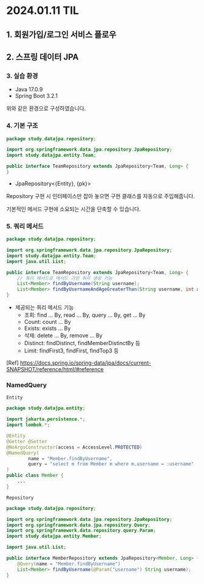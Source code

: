 # 2024.01.11 TIL

## 1. 회원가입/로그인 서비스 플로우



## 2. 스프링 데이터 JPA

### 3. 실습 환경

- Java 17.0.9
- Spring Boot 3.2.1

위와 같은 환경으로 구성하였습니다.

### 4. 기본 구조

```java
package study.datajpa.repository;

import org.springframework.data.jpa.repository.JpaRepository;
import study.datajpa.entity.Team;

public interface TeamRepository extends JpaRepository<Team, Long> {
}
```

- JpaRepository<{Entity}, {pk}>

Repository 구현 시 인터페이스만 잡아 놓으면 구현 클래스를 자동으로 주입해줍니다.

기본적인 메서드 구현에 소요되는 시간을 단축할 수 있습니다.

### 5. 쿼리 메서드

```java
package study.datajpa.repository;

import org.springframework.data.jpa.repository.JpaRepository;
import study.datajpa.entity.Team;
import java.util.List;

public interface TeamRepository extends JpaRepository<Team, Long> {
    // 쿼리 메서드로 메서드 기반 쿼리 생성 가능
    List<Member> findByUsername(String username);
    List<Member> findByUsernameAndAgeGreaterThan(String username, int age);
}
```

- 제공되는 쿼리 메서드 기능
    - 조회: find ... By, read ... By, query ... By, get ... By
    - Count: count ... By
    - Exists: exists ... By
    - 삭제: delete ... By, remove ... By
    - Distinct: findDistinct, findMemberDistinctBy 등
    - Limit: findFirst3, findFirst, findTop3 등

[Ref] https://docs.spring.io/spring-data/jpa/docs/current-SNAPSHOT/reference/html/#reference

### NamedQuery

`Entity`
```java
package study.datajpa.entity;

import jakarta.persistence.*;
import lombok.*;

@Entity
@Getter @Setter
@NoArgsConstructor(access = AccessLevel.PROTECTED)
@NamedQuery(
        name = "Member.findByUsername",
        query = "select m from Member m where m.username = :username"
)
public class Member {
    ...
}
```

`Repository`
```java
package study.datajpa.repository;

import org.springframework.data.jpa.repository.JpaRepository;
import org.springframework.data.jpa.repository.Query;
import org.springframework.data.repository.query.Param;
import study.datajpa.entity.Member;

import java.util.List;

public interface MemberRepository extends JpaRepository<Member, Long> {
    @Query(name = "Member.findByUsername")
    List<Member> findByUsername(@Param("username") String username);
}
```